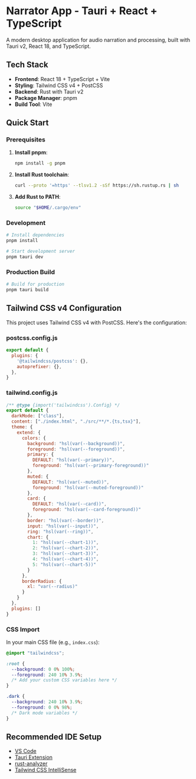 # Narrator App - Tauri + React + TypeScript

A modern desktop application for audio narration and processing, built with Tauri v2, React 18, and TypeScript.

## Tech Stack

- **Frontend**: React 18 + TypeScript + Vite
- **Styling**: Tailwind CSS v4 + PostCSS
- **Backend**: Rust with Tauri v2
- **Package Manager**: pnpm
- **Build Tool**: Vite

## Quick Start

### Prerequisites

1. **Install pnpm**:
   ```bash
   npm install -g pnpm
   ```

2. **Install Rust toolchain**:
   ```bash
   curl --proto '=https' --tlsv1.2 -sSf https://sh.rustup.rs | sh
   ```

3. **Add Rust to PATH**:
   ```bash
   source "$HOME/.cargo/env"
   ```

### Development

```bash
# Install dependencies
pnpm install

# Start development server
pnpm tauri dev
```

### Production Build

```bash
# Build for production
pnpm tauri build
```

## Tailwind CSS v4 Configuration

This project uses Tailwind CSS v4 with PostCSS. Here's the configuration:

### postcss.config.js
```javascript
export default {
  plugins: {
    '@tailwindcss/postcss': {},
    autoprefixer: {},
  },
}
```

### tailwind.config.js
```javascript
/** @type {import('tailwindcss').Config} */
export default {
  darkMode: ["class"],
  content: ["./index.html", "./src/**/*.{ts,tsx}"],
  theme: {
    extend: {
      colors: {
        background: "hsl(var(--background))",
        foreground: "hsl(var(--foreground))",
        primary: { 
          DEFAULT: "hsl(var(--primary))", 
          foreground: "hsl(var(--primary-foreground))" 
        },
        muted: { 
          DEFAULT: "hsl(var(--muted))", 
          foreground: "hsl(var(--muted-foreground))" 
        },
        card: { 
          DEFAULT: "hsl(var(--card))", 
          foreground: "hsl(var(--card-foreground))" 
        },
        border: "hsl(var(--border))",
        input: "hsl(var(--input))",
        ring: "hsl(var(--ring))",
        chart: { 
          1: "hsl(var(--chart-1))",
          2: "hsl(var(--chart-2))",
          3: "hsl(var(--chart-3))",
          4: "hsl(var(--chart-4))",
          5: "hsl(var(--chart-5))" 
        }
      },
      borderRadius: { 
        xl: "var(--radius)" 
      }
    }
  },
  plugins: []
}
```

### CSS Import
In your main CSS file (e.g., `index.css`):

```css
@import "tailwindcss";

:root {
  --background: 0 0% 100%;
  --foreground: 240 10% 3.9%;
  /* Add your custom CSS variables here */
}

.dark {
  --background: 240 10% 3.9%;
  --foreground: 0 0% 98%;
  /* Dark mode variables */
}
```

## Recommended IDE Setup

- [VS Code](https://code.visualstudio.com/) 
- [Tauri Extension](https://marketplace.visualstudio.com/items?itemName=tauri-apps.tauri-vscode) 
- [rust-analyzer](https://marketplace.visualstudio.com/items?itemName=rust-lang.rust-analyzer)
- [Tailwind CSS IntelliSense](https://marketplace.visualstudio.com/items?itemName=bradlc.vscode-tailwindcss)

